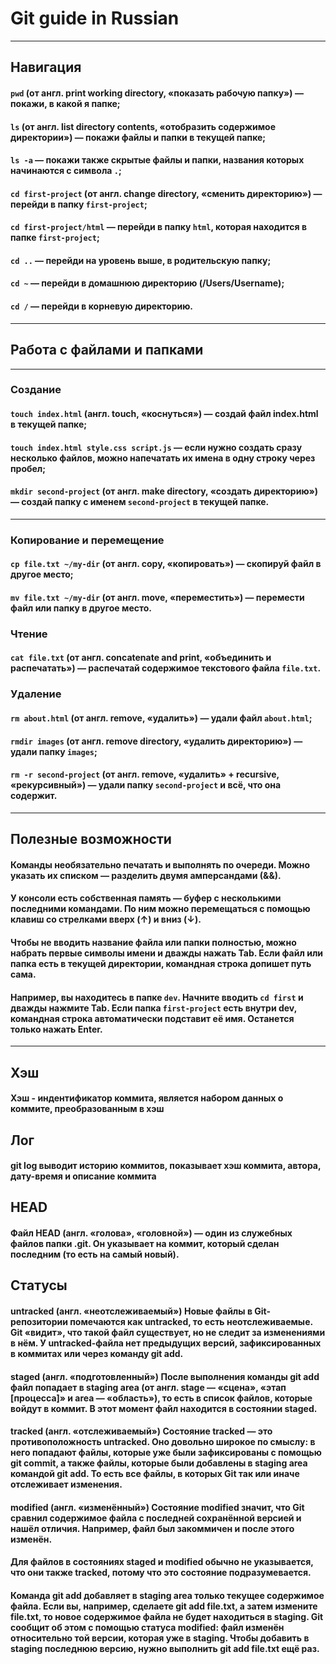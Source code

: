# Git guide in Russian 
---
## Навигация

#### ```pwd``` (от англ. print working directory, «показать рабочую папку») — покажи, в какой я папке;

#### ```ls``` (от англ. list directory contents, «отобразить содержимое директории») — покажи файлы и папки в текущей папке;

#### ```ls -a``` — покажи также скрытые файлы и папки, названия которых начинаются с символа ```.```;

#### ```cd first-project``` (от англ. change directory, «сменить директорию») — перейди в папку ```first-project```;

#### ```cd first-project/html``` — перейди в папку ```html```, которая находится в папке ```first-project```;

#### ```cd ..``` — перейди на уровень выше, в родительскую папку;

#### ```cd ~``` — перейди в домашнюю директорию (/Users/Username);

#### ```cd /``` — перейди в корневую директорию.
---

## Работа с файлами и папками
---

### Создание

#### ```touch index.html``` (англ. touch, «коснуться») — создай файл index.html в текущей папке;

#### ```touch index.html style.css script.js``` — если нужно создать сразу несколько файлов, можно напечатать их имена в одну строку через пробел;

#### ```mkdir second-project``` (от англ. make directory, «создать директорию») — создай папку с именем ```second-project``` в текущей папке.
---

### Копирование и перемещение

#### ```cp file.txt ~/my-dir``` (от англ. copy, «копировать») — скопируй файл в другое место;

#### ```mv file.txt ~/my-dir``` (от англ. move, «переместить») — перемести файл или папку в другое место.

### Чтение

#### ```cat file.txt``` (от англ. concatenate and print, «объединить и распечатать») — распечатай содержимое текстового файла ```file.txt```.

### Удаление

#### ```rm about.html``` (от англ. remove, «удалить») — удали файл ```about.html```;

#### ```rmdir images``` (от англ. remove directory, «удалить директорию») — удали папку ```images```;

#### ```rm -r second-project``` (от англ. remove, «удалить» + recursive, «рекурсивный») — удали папку ```second-project``` и всё, что она содержит.
---

## Полезные возможности

#### Команды необязательно печатать и выполнять по очереди. Можно указать их списком — разделить двумя амперсандами (&&).

#### У консоли есть собственная память — буфер с несколькими последними командами. По ним можно перемещаться с помощью клавиш со стрелками вверх (↑) и вниз (↓).

#### Чтобы не вводить название файла или папки полностью, можно набрать первые символы имени и дважды нажать Tab. Если файл или папка есть в текущей директории, командная строка допишет путь сама.

#### Например, вы находитесь в папке ```dev```. Начните вводить ```cd first``` и дважды нажмите Tab. Если папка ```first-project``` есть внутри dev, командная строка автоматически подставит её имя. Останется только нажать Enter.
---

## Хэш

#### Хэш - индентификатор коммита, является набором данных о коммите, преобразованным в хэш

## Лог

#### git log выводит историю коммитов, показывает хэш коммита, автора, дату-время и описание коммита

## HEAD

#### Файл HEAD (англ. «голова», «головной») — один из служебных файлов папки .git. Он указывает на коммит, который сделан последним (то есть на самый новый).

## Статусы 

#### untracked (англ. «неотслеживаемый») Новые файлы в Git-репозитории помечаются как untracked, то есть неотслеживаемые. Git «видит», что такой файл существует, но не следит за изменениями в нём. У untracked-файла нет предыдущих версий, зафиксированных в коммитах или через команду git add.

#### staged (англ. «подготовленный») После выполнения команды git add файл попадает в staging area (от англ. stage — «сцена», «этап [процесса]» и area — «область»), то есть в список файлов, которые войдут в коммит. В этот момент файл находится в состоянии staged.

#### tracked (англ. «отслеживаемый») Состояние tracked — это противоположность untracked. Оно довольно широкое по смыслу: в него попадают файлы, которые уже были зафиксированы с помощью git commit, а также файлы, которые были добавлены в staging area командой git add. То есть все файлы, в которых Git так или иначе отслеживает изменения.

#### modified (англ. «изменённый») Состояние modified значит, что Git сравнил содержимое файла с последней сохранённой версией и нашёл отличия. Например, файл был закоммичен и после этого изменён.

#### Для файлов в состояниях staged и modified обычно не указывается, что они также tracked, потому что это состояние подразумевается.

#### Команда git add добавляет в staging area только текущее содержимое файла. Если вы, например, сделаете git add file.txt, а затем измените file.txt, то новое содержимое файла не будет находиться в staging. Git сообщит об этом с помощью статуса modified: файл изменён относительно той версии, которая уже в staging. Чтобы добавить в staging последнюю версию, нужно выполнить git add file.txt ещё раз.
